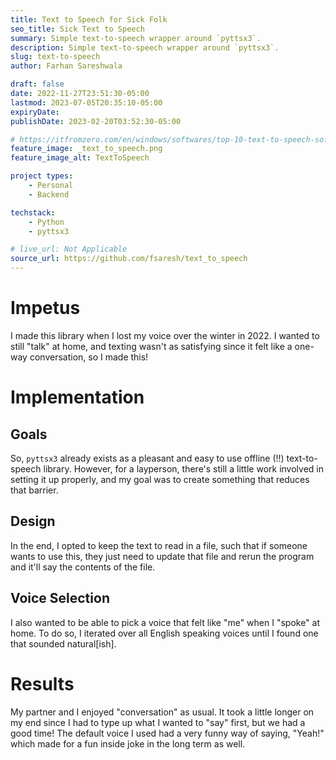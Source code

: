 ```yaml
---
title: Text to Speech for Sick Folk
seo_title: Sick Text to Speech
summary: Simple text-to-speech wrapper around `pyttsx3`.
description: Simple text-to-speech wrapper around `pyttsx3`.
slug: text-to-speech
author: Farhan Sareshwala

draft: false
date: 2022-11-27T23:51:30-05:00
lastmod: 2023-07-05T20:35:10-05:00
expiryDate: 
publishDate: 2023-02-20T03:52:30-05:00

# https://itfromzero.com/en/windows/softwares/top-10-text-to-speech-software-for-elearning.html
feature_image: _text_to_speech.png
feature_image_alt: TextToSpeech

project types: 
    - Personal
    - Backend

techstack:
    - Python
    - pyttsx3

# live_url: Not Applicable
source_url: https://github.com/fsaresh/text_to_speech
---
```


# Impetus
I made this library when I lost my voice over the winter in 2022. I wanted to still "talk" at home, and texting wasn't as satisfying since it felt like a one-way conversation, so I made this! 

# Implementation
## Goals
So, `pyttsx3` already exists as a pleasant and easy to use offline (!!) text-to-speech library. However, for a layperson, there's still a little work involved in setting it up properly, and my goal was to create something that reduces that barrier.

## Design
In the end, I opted to keep the text to read in a file, such that if someone wants to use this, they just need to update that file and rerun the program and it'll say the contents of the file.

## Voice Selection
I also wanted to be able to pick a voice that felt like "me" when I "spoke" at home. To do so, I iterated over all English speaking voices until I found one that sounded natural[ish].

# Results
My partner and I enjoyed "conversation" as usual. It took a little longer on my end since I had to type up what I wanted to "say" first, but we had a good time! The default voice I used had a very funny way of saying, "Yeah!" which made for a fun inside joke in the long term as well.